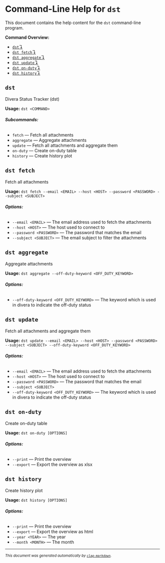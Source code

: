 # Command-Line Help for `dst`

This document contains the help content for the `dst` command-line program.

**Command Overview:**

* [`dst`↴](#dst)
* [`dst fetch`↴](#dst-fetch)
* [`dst aggregate`↴](#dst-aggregate)
* [`dst update`↴](#dst-update)
* [`dst on-duty`↴](#dst-on-duty)
* [`dst history`↴](#dst-history)

## `dst`

Divera Status Tracker (dst)

**Usage:** `dst <COMMAND>`

###### **Subcommands:**

* `fetch` — Fetch all attachments
* `aggregate` — Aggregate attachments
* `update` — Fetch all attachments and aggregate them
* `on-duty` — Create on-duty table
* `history` — Create history plot



## `dst fetch`

Fetch all attachments

**Usage:** `dst fetch --email <EMAIL> --host <HOST> --password <PASSWORD> --subject <SUBJECT>`

###### **Options:**

* `--email <EMAIL>` — The email address used to fetch the attachments
* `--host <HOST>` — The host used to connect to
* `--password <PASSWORD>` — The password that matches the email
* `--subject <SUBJECT>` — The email subject to filter the attachments



## `dst aggregate`

Aggregate attachments

**Usage:** `dst aggregate --off-duty-keyword <OFF_DUTY_KEYWORD>`

###### **Options:**

* `--off-duty-keyword <OFF_DUTY_KEYWORD>` — The keyword which is used in divera to indicate the off-duty status



## `dst update`

Fetch all attachments and aggregate them

**Usage:** `dst update --email <EMAIL> --host <HOST> --password <PASSWORD> --subject <SUBJECT> --off-duty-keyword <OFF_DUTY_KEYWORD>`

###### **Options:**

* `--email <EMAIL>` — The email address used to fetch the attachments
* `--host <HOST>` — The host used to connect to
* `--password <PASSWORD>` — The password that matches the email
* `--subject <SUBJECT>`
* `--off-duty-keyword <OFF_DUTY_KEYWORD>` — The keyword which is used in divera to indicate the off-duty status



## `dst on-duty`

Create on-duty table

**Usage:** `dst on-duty [OPTIONS]`

###### **Options:**

* `--print` — Print the overview
* `--export` — Export the overview as xlsx



## `dst history`

Create history plot

**Usage:** `dst history [OPTIONS]`

###### **Options:**

* `--print` — Print the overview
* `--export` — Export the overview as html
* `--year <YEAR>` — The year
* `--month <MONTH>` — The month



<hr/>

<small><i>
    This document was generated automatically by
    <a href="https://crates.io/crates/clap-markdown"><code>clap-markdown</code></a>.
</i></small>
